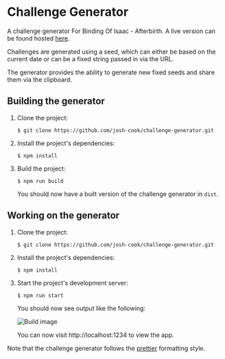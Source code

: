 # Challenge Generator

A challenge generator For Binding Of Isaac - Afterbirth.
A live version can be found hosted [here](https://josh-cook.github.io/challenge-generator/).

Challenges are generated using a seed, which can either be based on the current
date or can be a fixed string passed in via the URL.

The generator provides the ability to generate new fixed seeds and share them via the clipboard.

## Building the generator

 1. Clone the project:
     ```Shell
     $ git clone https://github.com/josh-cook/challenge-generator.git
     ```
 
 2. Install the project's dependencies:
     ```Shell
     $ npm install
     ```

 3. Build the project:
    ```Shell
    $ npm run build
    ```
    You should now have a built version of the challenge generator in `dist`.
    
## Working on the generator

 1. Clone the project:
     ```Shell
     $ git clone https://github.com/josh-cook/challenge-generator.git
     ```
 
 2. Install the project's dependencies:
     ```Shell
     $ npm install
     ```

 3. Start the project's development server:
    ```Shell
    $ npm run start
    ```
    You should now see output like the following:
    
    ![Build image](/readme-assets/build-image.png)

    You can now visit http://localhost:1234 to view the app.
    
Note that the challenge generator follows the [prettier](https://prettier.io/) formatting style.